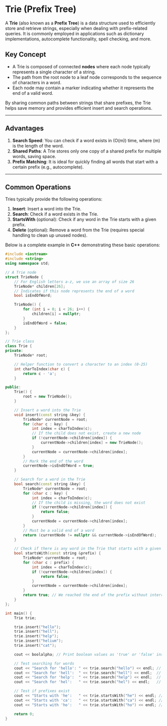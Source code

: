 # Trie (Prefix Tree)

A **Trie** (also known as a **Prefix Tree**) is a data structure used to efficiently store and retrieve strings, especially when dealing with prefix-related queries. It is commonly employed in applications such as dictionary implementations, autocomplete functionality, spell checking, and more.

## Key Concept
- A Trie is composed of connected **nodes** where each node typically represents a single character of a string.
- The path from the root node to a leaf node corresponds to the sequence of characters in a word.
- Each node may contain a marker indicating whether it represents the end of a valid word.

By sharing common paths between strings that share prefixes, the Trie helps save memory and provides efficient insert and search operations.

---

## Advantages
1. **Search Speed**: You can check if a word exists in \(O(m)\) time, where \(m\) is the length of the word.
2. **Shared Paths**: A Trie stores only one copy of a shared prefix for multiple words, saving space.
3. **Prefix Matching**: It is ideal for quickly finding all words that start with a certain prefix (e.g., autocomplete).

---

## Common Operations

Tries typically provide the following operations:

1. **Insert**: Insert a word into the Trie.
2. **Search**: Check if a word exists in the Trie.
3. **StartsWith** (optional): Check if any word in the Trie starts with a given prefix.
4. **Delete** (optional): Remove a word from the Trie (requires special handling to clean up unused nodes).

Below is a complete example in **C++** demonstrating these basic operations:

```cpp
#include <iostream>
#include <string>
using namespace std;

// A Trie node
struct TrieNode {
    // For English letters a-z, we use an array of size 26
    TrieNode* children[26];
    // Indicates if this node represents the end of a word
    bool isEndOfWord;

    TrieNode() {
        for (int i = 0; i < 26; i++) {
            children[i] = nullptr;
        }
        isEndOfWord = false;
    }
};

// Trie class
class Trie {
private:
    TrieNode* root;

    // Helper function to convert a character to an index (0-25)
    int charToIndex(char c) {
        return c - 'a';
    }

public:
    Trie() {
        root = new TrieNode();
    }

    // Insert a word into the Trie
    void insert(const string &key) {
        TrieNode* currentNode = root;
        for (char c : key) {
            int index = charToIndex(c);
            // If the child does not exist, create a new node
            if (!currentNode->children[index]) {
                currentNode->children[index] = new TrieNode();
            }
            currentNode = currentNode->children[index];
        }
        // Mark the end of the word
        currentNode->isEndOfWord = true;
    }

    // Search for a word in the Trie
    bool search(const string &key) {
        TrieNode* currentNode = root;
        for (char c : key) {
            int index = charToIndex(c);
            // If the child is missing, the word does not exist
            if (!currentNode->children[index]) {
                return false;
            }
            currentNode = currentNode->children[index];
        }
        // Must be a valid end of a word
        return (currentNode != nullptr && currentNode->isEndOfWord);
    }

    // Check if there is any word in the Trie that starts with a given prefix
    bool startsWith(const string &prefix) {
        TrieNode* currentNode = root;
        for (char c : prefix) {
            int index = charToIndex(c);
            if (!currentNode->children[index]) {
                return false;
            }
            currentNode = currentNode->children[index];
        }
        return true; // We reached the end of the prefix without interruption
    }
};

int main() {
    Trie trie;

    trie.insert("hello");
    trie.insert("hell");
    trie.insert("help");
    trie.insert("helium");
    trie.insert("cat");

    cout << boolalpha; // Print boolean values as 'true' or 'false' instead of 1/0

    // Test searching for words
    cout << "Search for 'hello': " << trie.search("hello") << endl; // true
    cout << "Search for 'hell':  " << trie.search("hell") << endl;  // true
    cout << "Search for 'help':  " << trie.search("help") << endl;  // true
    cout << "Search for 'hel':   " << trie.search("hel") << endl;   // false

    // Test if prefixes exist
    cout << "Starts with 'he':   " << trie.startsWith("he") << endl; // true
    cout << "Starts with 'ca':   " << trie.startsWith("ca") << endl; // true
    cout << "Starts with 'ho':   " << trie.startsWith("ho") << endl; // false

    return 0;
}
